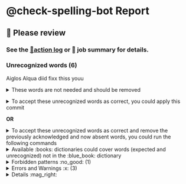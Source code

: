 
# @check-spelling-bot Report

## :red_circle: Please review
### See the [:scroll:action log](GITHUB_SERVER_URL/GITHUB_REPOSITORY_OWNER/GITHUB_REPOSITORY_NAME/actions/runs/GITHUB_RUN_ID) or :memo: job summary for details.

### Unrecognized words (6)

Aiglos
Alqua
diid
fixx
thiss
youu

<details><summary>These words are not needed and should be removed
</summary>invalid unexpectedlylong=
</details><p></p>

<details><summary>To accept these unrecognized words as correct, you could apply this commit</summary>


... in a clone of the [GITHUB_REPOSITORY_OWNER/GITHUB_REPOSITORY_NAME](GITHUB_SERVER_URL/GITHUB_REPOSITORY_OWNER/GITHUB_REPOSITORY_NAME) repository
([:information_source: how do I use this?](
https://docs.check-spelling.dev/Accepting-Suggestions)):
 =
```sh
git am <<'@@@@AM_MARKER'
From COMMIT_SHA Mon Sep 17 00:00:00 2001
From: check-spelling-bot <check-spelling-bot@users.noreply.github.com>
Date: COMMIT_DATE
Subject: [PATCH] [check-spelling] Update metadata

check-spelling run (push) for HEAD

Signed-off-by: check-spelling-bot <check-spelling-bot@users.noreply.github.com>
on-behalf-of: @check-spelling <check-spelling-bot@check-spelling.dev>
---
 t/unknown-words/config/expect.txt | 7 ++++++-
 1 file changed, 6 insertions(+), 1 deletion(-)

diff --git a/t/unknown-words/config/expect.txt b/t/unknown-words/config/expect.txt
index GIT_DIFF_CHANGED_FILE
--- a/t/unknown-words/config/expect.txt
+++ b/t/unknown-words/config/expect.txt
@@ -1,3 +1,8 @@
+Aiglos
+Alqua
+diid
+fixx
 invalid+
+thiss
 Unexpectedlylong
-unexpectedlylong
+youu
--=
GIT_VERSION

@@@@AM_MARKER
```


And `git push` ...
</details>

**OR**


<details><summary>To accept these unrecognized words as correct and remove the previously acknowledged and now absent words,
you could run the following commands</summary>

... in a clone of the [GITHUB_REPOSITORY_OWNER/GITHUB_REPOSITORY_NAME](GITHUB_SERVER_URL/GITHUB_REPOSITORY_OWNER/GITHUB_REPOSITORY_NAME) repository
on the `GITHUB_BRANCH` branch ([:information_source: how do I use this?](
https://docs.check-spelling.dev/Accepting-Suggestions)):

``` sh
WORKSPACE/apply.pl 'GITHUB_SERVER_URL/GITHUB_REPOSITORY_OWNER/GITHUB_REPOSITORY_NAME/actions/runs/GITHUB_RUN_ID/attempts/' &&
git commit -m 'Update check-spelling metadata'
```
</details>

<details><summary>Available :books: dictionaries could cover words (expected and unrecognized) not in the :blue_book: dictionary</summary>

This includes both **expected items** (2) from WORKSPACE/t/unknown-words/config/expect.txt and **unrecognized words** (6)

Dictionary | Entries | Covers | Uniquely
-|-|-|-
[extra:elvish.txt](EXTRA_DICTIONARIES_PROTO/elvish.txt)|6|2|2|

Consider adding them (in `.github/workflows/spelling.yml`):
``` yml
      with:
        extra_dictionaries: |
          extra:elvish.txt
```

To stop checking additional dictionaries, add (in `.github/workflows/spelling.yml`):
``` yml
check_extra_dictionaries: ""
```

</details>
<details><summary>Forbidden patterns :no_good: (1)</summary>

In order to address this, you could change the content to not match the forbidden patterns (comments before forbidden patterns may help explain why they're forbidden), add patterns for acceptable instances, or adjust the forbidden patterns themselves.

These forbidden patterns matched content:

#### Should be `sample-file.txt`
```
\bsample\.file\b
```

</details>

<details><summary>Errors and Warnings :x: (3)</summary>

#### See the [:scroll:action log](GITHUB_SERVER_URL/GITHUB_REPOSITORY_OWNER/GITHUB_REPOSITORY_NAME/actions/runs/GITHUB_RUN_ID) or :memo: job summary for details.

[:x: Errors and Warnings](https://docs.check-spelling.dev/Event-descriptions) | Count
-|-
[:x: forbidden-pattern](https://docs.check-spelling.dev/Event-descriptions#forbidden-pattern) | 2
[:warning: ignored-expect-variant](https://docs.check-spelling.dev/Event-descriptions#ignored-expect-variant) | 1
[:warning: non-alpha-in-dictionary](https://docs.check-spelling.dev/Event-descriptions#non-alpha-in-dictionary) | 1

See [:x: Event descriptions](https://docs.check-spelling.dev/Event-descriptions) for more information.

</details>
<details><summary>Details :mag_right:</summary>

<details><summary>:open_file_folder: forbidden-pattern</summary>

note|path
-|-
`+` matches a line_forbidden.patterns entry: `(?![A-Z]\|[a-z]\|'\|\s\|=).`. | GITHUB_SERVER_URL/GITHUB_REPOSITORY_OWNER/GITHUB_REPOSITORY_NAME/blame/GITHUB_SHA/t/unknown-words/config/expect.txt#L1
`sample.file` matches a line_forbidden.patterns entry: `\bsample\.file\b`. | GITHUB_SERVER_URL/GITHUB_REPOSITORY_OWNER/GITHUB_REPOSITORY_NAME/blame/GITHUB_SHA/t/unknown-words/input/sample.file#L1
</details>

<details><summary>:open_file_folder: ignored-expect-variant</summary>

note|path
-|-
`Unexpectedlylong` is ignored by check-spelling because another more general variant is also in expect. | GITHUB_SERVER_URL/GITHUB_REPOSITORY_OWNER/GITHUB_REPOSITORY_NAME/blame/GITHUB_SHA/t/unknown-words/config/expect.txt#L2
</details>

<details><summary>:open_file_folder: non-alpha-in-dictionary</summary>

note|path
-|-
Ignoring entry because it contains non-alpha characters. | EXPECT_SANDBOX/expect.words.txt#L1
</details>

<details><summary>:open_file_folder: unrecognized-spelling</summary>

note|path
-|-
`Aiglos` is not a recognized word. | GITHUB_SERVER_URL/GITHUB_REPOSITORY_OWNER/GITHUB_REPOSITORY_NAME/blame/GITHUB_SHA/t/unknown-words/input/sample.file#L3
`Alqua` is not a recognized word. | GITHUB_SERVER_URL/GITHUB_REPOSITORY_OWNER/GITHUB_REPOSITORY_NAME/blame/GITHUB_SHA/t/unknown-words/input/sample.file#L3
`diid` is not a recognized word. | GITHUB_SERVER_URL/GITHUB_REPOSITORY_OWNER/GITHUB_REPOSITORY_NAME/blame/GITHUB_SHA/t/unknown-words/input/sample.file#L2
`fixx` is not a recognized word. | GITHUB_SERVER_URL/GITHUB_REPOSITORY_OWNER/GITHUB_REPOSITORY_NAME/blame/GITHUB_SHA/t/unknown-words/input/sample.file#L2
`thiss` is not a recognized word. | GITHUB_SERVER_URL/GITHUB_REPOSITORY_OWNER/GITHUB_REPOSITORY_NAME/blame/GITHUB_SHA/t/unknown-words/input/sample.file#L2
`youu` is not a recognized word. | GITHUB_SERVER_URL/GITHUB_REPOSITORY_OWNER/GITHUB_REPOSITORY_NAME/blame/GITHUB_SHA/t/unknown-words/input/sample.file#L2
</details>


</details>

